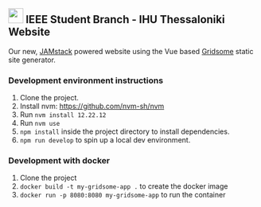 ## <img src="https://ieee-ihu-thess.netlify.app/assets/img/sb-logo-min.dcb64279.png" width="30"/> IEEE Student Branch - IHU Thessaloniki Website

Our new, [JAMstack](https://jamstack.org/) powered website using the Vue based [Gridsome](https://gridsome.org/) static site generator.
### Development environment instructions

1. Clone the project.
2. Install nvm: https://github.com/nvm-sh/nvm
3. Run `nvm install 12.22.12`
4. Run `nvm use`
5. `npm install` inside the project directory to install dependencies.
6. `npm run develop` to spin up a local dev environment.


### Development with docker

1. Clone the project
2. `docker build -t my-gridsome-app .` to create the docker image
3. `docker run -p 8080:8080 my-gridsome-app` to run the container

